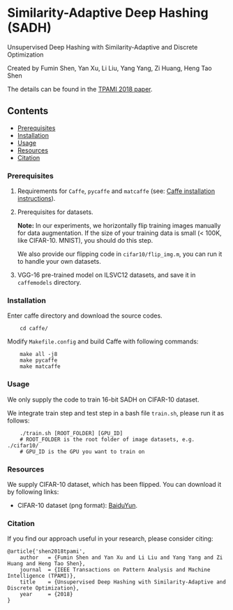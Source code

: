 Similarity-Adaptive Deep Hashing (SADH)
====

Unsupervised Deep Hashing with Similarity-Adaptive and Discrete Optimization

Created by Fumin Shen, Yan Xu, Li Liu, Yang Yang, Zi Huang, Heng Tao Shen

The details can be found in the [TPAMI 2018 paper](http://cfm.uestc.edu.cn/~fshen/SADH.pdf).

## Contents ##

- [Prerequisites](#prerequisites)
- [Installation](#installation)
- [Usage](#usage)
- [Resources](#resources)
- [Citation](#citation)

### Prerequisites ###

1. Requirements for `Caffe`, `pycaffe` and `matcaffe` (see: [Caffe installation instructions](http://caffe.berkeleyvision.org/installation.html)).

2. Prerequisites for datasets.
    
    **Note:** In our experiments, we horizontally flip training images manually for data augmentation. If the size of your training data is small (< 100K, like CIFAR-10. MNIST), you should do this step.

    We also provide our flipping code in `cifar10/flip_img.m`, you can run it to handle your own datasets.

3. VGG-16 pre-trained model on ILSVC12 datasets, and save it in `caffemodels` directory.
    

### Installation ###

Enter caffe directory and download the source codes.
```Shell
    cd caffe/
```

Modify `Makefile.config` and build Caffe with following commands:
```Shell
    make all -j8
    make pycaffe
    make matcaffe
```

### Usage ###

We only supply the code to train 16-bit SADH on CIFAR-10 dataset.

We integrate train step and test step in a bash file `train.sh`, please run it as follows:
```Shell
    ./train.sh [ROOT_FOLDER] [GPU_ID]
    # ROOT_FOLDER is the root folder of image datasets, e.g. ./cifar10/
    # GPU_ID is the GPU you want to train on
```

### Resources ###

We supply CIFAR-10 dataset, which has been flipped. You can download it by following links:

- CIFAR-10 dataset (png format): [BaiduYun](https://pan.baidu.com/s/1kWPp2xp).


### Citation ###

If you find our approach useful in your research, please consider citing:

    @article{'shen2018tpami',
        author   = {Fumin Shen and Yan Xu and Li Liu and Yang Yang and Zi Huang and Heng Tao Shen},
        journal  = {IEEE Transactions on Pattern Analysis and Machine Intelligence (TPAMI)}, 
        title    = {Unsupervised Deep Hashing with Similarity-Adaptive and Discrete Optimization},
        year     = {2018}
    }

